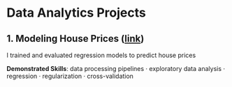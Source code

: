 # Data Analytics Projects

## 1. Modeling House Prices ([link](https://github.com/maximilian-ho/Data-Analytics-Projects/blob/main/House%20Prices%20Prediction/house-prices-prediction.ipynb))
I trained and evaluated regression models to predict house prices

**Demonstrated Skills**: data processing pipelines · exploratory data analysis · regression · regularization · cross-validation

